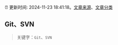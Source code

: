 :alarm_clock: 更新时间: 2024-11-23 18:41:18。[文章来源](/README.md)、[文章分类](/TAGS.md)

## Git、SVN


> 关键字：`Git`、`SVN`



